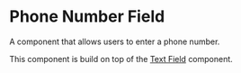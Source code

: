 # Phone Number Field

A component that allows users to enter a phone number.

This component is build on top of the [Text Field](/packages/components-next/components/text-field/text-field.html) component.

<ComponentPreview name="phone-number-field/examples/main" />

<!-- @include: ./phone-number-field-meta.md -->